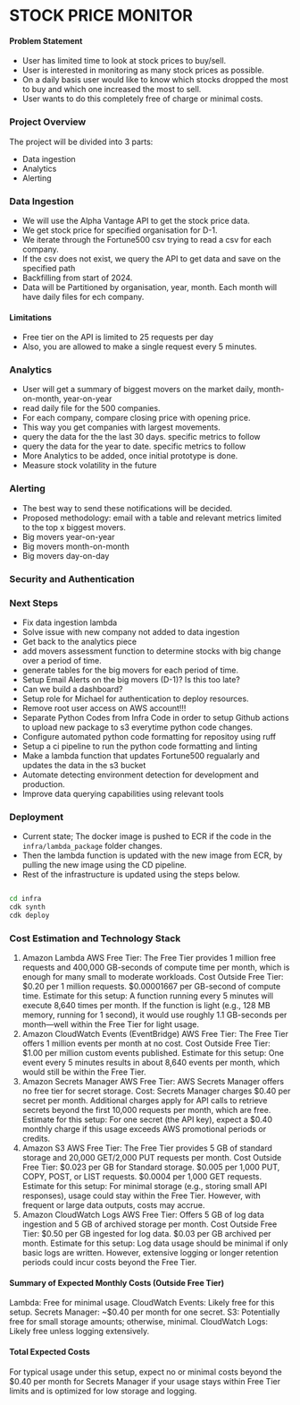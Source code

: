 # STOCK PRICE MONITOR
#### Problem Statement
- User has limited time to look at stock prices to buy/sell. 
- User is interested in monitoring as many stock prices as possible.
- On a daily basis user would like to know which stocks dropped the most to buy and which one increased the most to sell.
- User wants to do this completely free of charge or minimal costs.

### Project Overview
The project will be divided into 3 parts:
- Data ingestion
- Analytics
- Alerting


### Data Ingestion
- We will use the Alpha Vantage API to get the stock price data.
- We get stock price for specified organisation for D-1. 
- We iterate through the Fortune500 csv trying to read a csv for each company.
- If the csv does not exist, we query the API to get data and save on the specified path
- Backfilling from start of 2024.
- Data will be Partitioned by organisation, year, month. Each month will have daily files for ech company.
#### Limitations
- Free tier on the API is limited to 25 requests per day
- Also, you are allowed to make a single request every 5 minutes. 

### Analytics
- User will get a summary of biggest movers on the market daily, month-on-month, year-on-year
- read daily file for the 500 companies.
- For each company, compare closing price with opening price.
- This way you get companies with largest movements.
- query the data for the the last 30 days. specific metrics to follow
- query the data for the year to date. specific metrics to follow
- More Analytics to be added, once initial prototype is done.
- Measure stock volatility in the future

### Alerting 
- The best way to send these notifications will be decided.
- Proposed methodology: email with a table and relevant metrics limited to the top x biggest movers. 
- Big movers year-on-year
- Big movers month-on-month 
- Big movers day-on-day


### Security and Authentication


### Next Steps
- Fix data ingestion lambda
- Solve issue with new company not added to data ingestion
- Get back to the analytics piece
- add movers assessment function to determine stocks with big change over a period of time.
- generate tables for the big movers for each period of time.
- Setup Email Alerts on the big movers (D-1)? Is this too late? 
- Can we build a dashboard?
- Setup role for Michael for authentication to deploy resources.
- Remove root user access on AWS account!!!
- Separate Python Codes from Infra Code in order to setup Github actions to upload new package to s3 everytime python code changes. 
- Configure automated python code formatting for repositoy using ruff
- Setup a ci pipeline to run the python code formatting and linting
- Make a lambda function that updates Fortune500 regualarly and updates the data in the s3 bucket
- Automate detecting environment detection for development and production.
- Improve data querying capabilities using relevant tools

### Deployment

- Current state; The docker image is pushed to ECR if the code in the `infra/lambda_package` folder changes.
- Then the lambda function is updated with the new image from ECR, by pulling the new image using the CD pipeline.
- Rest of the infrastructure is updated using the steps below. 

```bash

cd infra
cdk synth
cdk deploy

```


### Cost Estimation and Technology Stack
1. Amazon Lambda
AWS Free Tier: The Free Tier provides 1 million free requests and 400,000 GB-seconds of compute time per month, which is enough for many small to moderate workloads.
Cost Outside Free Tier:
$0.20 per 1 million requests.
$0.00001667 per GB-second of compute time.
Estimate for this setup: A function running every 5 minutes will execute 8,640 times per month. If the function is light (e.g., 128 MB memory, running for 1 second), it would use roughly 1.1 GB-seconds per month—well within the Free Tier for light usage.
2. Amazon CloudWatch Events (EventBridge)
AWS Free Tier: The Free Tier offers 1 million events per month at no cost.
Cost Outside Free Tier:
$1.00 per million custom events published.
Estimate for this setup: One event every 5 minutes results in about 8,640 events per month, which would still be within the Free Tier.
3. Amazon Secrets Manager
AWS Free Tier: AWS Secrets Manager offers no free tier for secret storage.
Cost:
Secrets Manager charges $0.40 per secret per month.
Additional charges apply for API calls to retrieve secrets beyond the first 10,000 requests per month, which are free.
Estimate for this setup: For one secret (the API key), expect a $0.40 monthly charge if this usage exceeds AWS promotional periods or credits.
4. Amazon S3
AWS Free Tier: The Free Tier provides 5 GB of standard storage and 20,000 GET/2,000 PUT requests per month.
Cost Outside Free Tier:
$0.023 per GB for Standard storage.
$0.005 per 1,000 PUT, COPY, POST, or LIST requests.
$0.0004 per 1,000 GET requests.
Estimate for this setup: For minimal storage (e.g., storing small API responses), usage could stay within the Free Tier. However, with frequent or large data outputs, costs may accrue.
5. Amazon CloudWatch Logs
AWS Free Tier: Offers 5 GB of log data ingestion and 5 GB of archived storage per month.
Cost Outside Free Tier:
$0.50 per GB ingested for log data.
$0.03 per GB archived per month.
Estimate for this setup: Log data usage should be minimal if only basic logs are written. However, extensive logging or longer retention periods could incur costs beyond the Free Tier.
#### Summary of Expected Monthly Costs (Outside Free Tier)
Lambda: Free for minimal usage.
CloudWatch Events: Likely free for this setup.
Secrets Manager: ~$0.40 per month for one secret.
S3: Potentially free for small storage amounts; otherwise, minimal.
CloudWatch Logs: Likely free unless logging extensively.
#### Total Expected Costs
For typical usage under this setup, expect no or minimal costs beyond the $0.40 per month for Secrets Manager if your usage stays within Free Tier limits and is optimized for low storage and logging.


